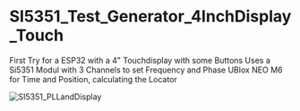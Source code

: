 # SI5351_Test_Generator_4InchDisplay_Touch

First Try for a ESP32 with a 4" Touchdisplay with some Buttons
Uses a Si5351 Modul with 3 Channels to set Frequency and Phase
UBlox NEO M6 for Time and Position, calculating the Locator

![SI5351_PLLandDisplay](https://user-images.githubusercontent.com/124839825/217905302-7962a9ef-a610-483a-95bf-aa08af73ebe8.png)
